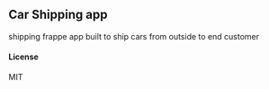 ## Car Shipping app

shipping frappe app built to ship cars from outside to end customer

#### License

MIT
